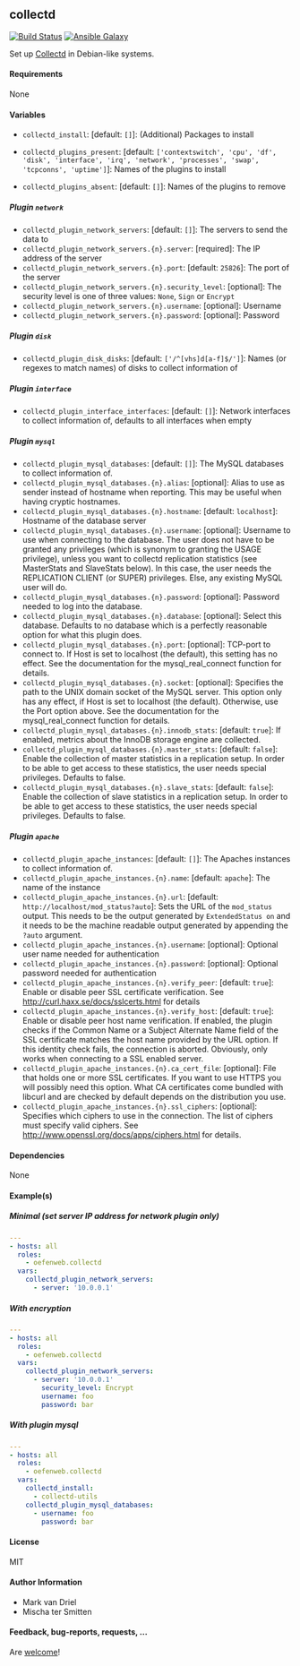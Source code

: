 ## collectd

[![Build Status](https://travis-ci.org/Oefenweb/ansible-collectd.svg?branch=master)](https://travis-ci.org/Oefenweb/ansible-collectd)
[![Ansible Galaxy](http://img.shields.io/badge/ansible--galaxy-collectd-blue.svg)](https://galaxy.ansible.com/Oefenweb/collectd)

Set up [Collectd](https://collectd.org/) in Debian-like systems.

#### Requirements

None

#### Variables

* `collectd_install`: [default: `[]`]: (Additional) Packages to install

* `collectd_plugins_present`: [default: `['contextswitch', 'cpu', 'df', 'disk', 'interface', 'irq', 'network', 'processes', 'swap', 'tcpconns', 'uptime']`]: Names of the plugins to install
* `collectd_plugins_absent`: [default: `[]`]: Names of the plugins to remove

##### Plugin `network`

* `collectd_plugin_network_servers`: [default: `[]`]: The servers to send the data to
* `collectd_plugin_network_servers.{n}.server`: [required]: The IP address of the server
* `collectd_plugin_network_servers.{n}.port`: [default: `25826`]: The port of the server
* `collectd_plugin_network_servers.{n}.security_level`: [optional]: The security level is one of three values: `None`, `Sign` or `Encrypt`
* `collectd_plugin_network_servers.{n}.username`: [optional]: Username
* `collectd_plugin_network_servers.{n}.password`: [optional]: Password

##### Plugin `disk`

* `collectd_plugin_disk_disks`: [default: `['/^[vhs]d[a-f]$/']`]: Names (or regexes to match names) of disks to collect information of

##### Plugin `interface`

* `collectd_plugin_interface_interfaces`: [default: `[]`]: Network interfaces to collect information of, defaults to all interfaces when empty

##### Plugin `mysql`

* `collectd_plugin_mysql_databases`: [default: `[]`]: The MySQL databases to collect information of.
* `collectd_plugin_mysql_databases.{n}.alias`: [optional]: Alias to use as sender instead of hostname when reporting. This may be useful when having cryptic hostnames.
* `collectd_plugin_mysql_databases.{n}.hostname`: [default: `localhost`]: Hostname of the database server
* `collectd_plugin_mysql_databases.{n}.username`: [optional]: Username to use when connecting to the database. The user does not have to be granted any privileges (which is synonym to granting the USAGE privilege), unless you want to collectd replication statistics (see MasterStats and SlaveStats below). In this case, the user needs the REPLICATION CLIENT (or SUPER) privileges. Else, any existing MySQL user will do.
* `collectd_plugin_mysql_databases.{n}.password`: [optional]: Password needed to log into the database.
* `collectd_plugin_mysql_databases.{n}.database`: [optional]: Select this database. Defaults to no database which is a perfectly reasonable option for what this plugin does.
* `collectd_plugin_mysql_databases.{n}.port`: [optional]: TCP-port to connect to. If Host is set to localhost (the default), this setting has no effect. See the documentation for the mysql_real_connect function for details.
* `collectd_plugin_mysql_databases.{n}.socket`: [optional]: Specifies the path to the UNIX domain socket of the MySQL server. This option only has any effect, if Host is set to localhost (the default). Otherwise, use the Port option above. See the documentation for the mysql_real_connect function for details.
* `collectd_plugin_mysql_databases.{n}.innodb_stats`: [default: `true`]: If enabled, metrics about the InnoDB storage engine are collected.
* `collectd_plugin_mysql_databases.{n}.master_stats`: [default: `false`]: Enable the collection of master statistics in a replication setup. In order to be able to get access to these statistics, the user needs special privileges. Defaults to false.
* `collectd_plugin_mysql_databases.{n}.slave_stats`: [default: `false`]: Enable the collection of slave statistics in a replication setup. In order to be able to get access to these statistics, the user needs special privileges. Defaults to false.

##### Plugin `apache`

* `collectd_plugin_apache_instances`: [default: `[]`]: The Apaches instances to collect information of.
* `collectd_plugin_apache_instances.{n}.name`: [default: `apache`]: The name of the instance
* `collectd_plugin_apache_instances.{n}.url`: [default: `http://localhost/mod_status?auto`]: Sets the URL of the `mod_status` output. This needs to be the output generated by `ExtendedStatus on` and it needs to be the machine readable output generated by appending the `?auto` argument.
* `collectd_plugin_apache_instances.{n}.username`: [optional]: Optional user name needed for authentication
* `collectd_plugin_apache_instances.{n}.password`: [optional]: Optional password needed for authentication
* `collectd_plugin_apache_instances.{n}.verify_peer`: [default: `true`]: Enable or disable peer SSL certificate verification. See http://curl.haxx.se/docs/sslcerts.html for details
* `collectd_plugin_apache_instances.{n}.verify_host`: [default: `true`]: Enable or disable peer host name verification. If enabled, the plugin checks if the Common Name or a Subject Alternate Name field of the SSL certificate matches the host name provided by the URL option. If this identity check fails, the connection is aborted. Obviously, only works when connecting to a SSL enabled server.
* `collectd_plugin_apache_instances.{n}.ca_cert_file`: [optional]: File that holds one or more SSL certificates. If you want to use HTTPS you will possibly need this option. What CA certificates come bundled with libcurl and are checked by default depends on the distribution you use.
* `collectd_plugin_apache_instances.{n}.ssl_ciphers`: [optional]: Specifies which ciphers to use in the connection. The list of ciphers must specify valid ciphers. See http://www.openssl.org/docs/apps/ciphers.html for details.

#### Dependencies

None

#### Example(s)

##### Minimal (set server IP address for network plugin only)

```yaml
---
- hosts: all
  roles:
    - oefenweb.collectd
  vars:
    collectd_plugin_network_servers:
      - server: '10.0.0.1'
```

##### With encryption

```yaml
---
- hosts: all
  roles:
    - oefenweb.collectd
  vars:
    collectd_plugin_network_servers:
      - server: '10.0.0.1'
        security_level: Encrypt
        username: foo
        password: bar
```

##### With plugin mysql

```yaml
---
- hosts: all
  roles:
    - oefenweb.collectd
  vars:
    collectd_install:
      - collectd-utils
    collectd_plugin_mysql_databases:
      - username: foo
        password: bar
```

#### License

MIT

#### Author Information

* Mark van Driel
* Mischa ter Smitten

#### Feedback, bug-reports, requests, ...

Are [welcome](https://github.com/Oefenweb/ansible-collectd/issues)!
